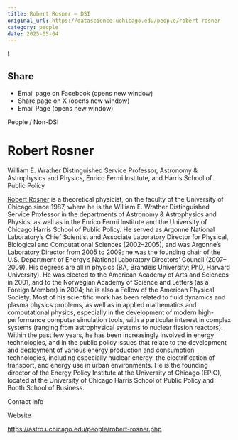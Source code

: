 ```yaml
---
title: Robert Rosner – DSI
original_url: https://datascience.uchicago.edu/people/robert-rosner
category: people
date: 2025-05-04
---
```


<!-- Table-like structure detected -->

!

## Share

* Email page on Facebook (opens new window)
* Share page on X (opens new window)
* Email Page (opens new window)

<!-- Table-like structure detected -->

People / Non-DSI

# Robert Rosner

William E. Wrather Distinguished Service Professor, Astronomy & Astrophysics and Physics, Enrico Fermi Institute, and Harris School of Public Policy

[Robert Rosner](https://astro.uchicago.edu/people/robert-rosner.php) is a theoretical physicist, on the faculty of the University of Chicago since 1987, where he is the William E. Wrather Distinguished Service Professor in the departments of Astronomy & Astrophysics and Physics, as well as in the Enrico Fermi Institute and the University of Chicago Harris School of Public Policy. He served as Argonne National Laboratory’s Chief Scientist and Associate Laboratory Director for Physical, Biological and Computational Sciences (2002–2005), and was Argonne’s Laboratory Director from 2005 to 2009; he was the founding chair of the U.S. Department of Energy’s National Laboratory Directors’ Council (2007–2009). His degrees are all in physics (BA, Brandeis University; PhD, Harvard University). He was elected to the American Academy of Arts and Sciences in 2001, and to the Norwegian Academy of Science and Letters (as a Foreign Member) in 2004; he is also a Fellow of the American Physical Society. Most of his scientific work has been related to fluid dynamics and plasma physics problems, as well as in applied mathematics and computational physics, especially in the development of modern high-performance computer simulation tools, with a particular interest in complex systems (ranging from astrophysical systems to nuclear fission reactors). Within the past few years, he has been increasingly involved in energy technologies, and in the public policy issues that relate to the development and deployment of various energy production and consumption technologies, including especially nuclear energy, the electrification of transport, and energy use in urban environments. He is the founding director of the Energy Policy Institute at the University of Chicago (EPIC), located at the University of Chicago Harris School of Public Policy and Booth School of Business.

Contact Info

Website

<https://astro.uchicago.edu/people/robert-rosner.php>